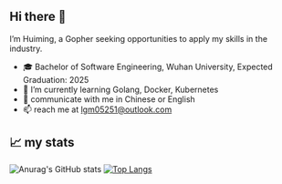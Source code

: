 ## Hi there 👋

<!--
**huiming23344/huiming23344** is a ✨ _special_ ✨ repository because its `README.md` (this file) appears on your GitHub profile.

Here are some ideas to get you started:

- 🔭 I’m currently working on ...
- 🌱 I’m currently learning ...
- 👯 I’m looking to collaborate on ...
- 🤔 I’m looking for help with ...
- 💬 Ask me about ...
- 📫 How to reach me: ...
- 😄 Pronouns: ...
- ⚡ Fun fact: ...
-->

I’m Huiming, a Gopher seeking opportunities to apply my skills in the industry.

- 🎓 Bachelor of Software Engineering, Wuhan University, Expected Graduation: 2025
- 🌱 I’m currently learning Golang, Docker, Kubernetes
- 💬 communicate with me in Chinese or English
- 📫 reach me at lgm05251@outlook.com

## 📈 my stats
![Anurag's GitHub stats](https://github-readme-stats.vercel.app/api?username=huiming23344&show_icons=true&count_private=true&hide=issues) [![Top Langs](https://github-readme-stats.vercel.app/api/top-langs/?username=huiming23344&layout=compact)](https://github.com/anuraghazra/github-readme-stats)
